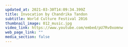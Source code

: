 ```yaml
---
updated_at: 2021-03-30T14:09:34.399Z
title: Invocation by Chandrika Tandon
subtitle: World Culture Festival 2016
thumbnail_image: 012_music.jpg
video_link: https://www.youtube.com/embed/pU7Rv0xomnw
web_page_link: ""
media_section: false
---
```

